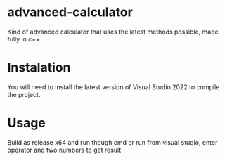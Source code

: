 # advanced-calculator
Kind of advanced calculator that uses the latest methods possible, made fully in c++

# Instalation
You will need to install the latest version of Visual Studio 2022 to compile the project.

# Usage
Build as release x64 and run though cmd or run from visual studio, enter operator and two numbers to get result

